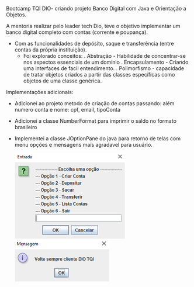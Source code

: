 Bootcamp TQI DIO- criando projeto Banco Digital com Java e Orientação a Objetos.

A mentoria realizar pelo leader tech Dio, teve o objetivo implementar um banco digital completo com contas (corrente e poupança).
- Com as funcionalidades de depósito, saque e transferência (entre contas da própria instituição).
  - Foi explorado conceitos:
   . Abstração - Habilidade de concentrar-se nos aspectos essenciais de um domínio
   . Encapsulamento - Criando uma interfaces de facil entendimento.
   . Polimorfismo - capacidade de tratar objetos criados a partir das classes específicas como objetos de uma classe genérica. 
  
 
Implementações adicionais:
 
 - Adicionei ao projeto metodo de criação de contas passando: além numero conta e nome: cpf, email, tipoConta 
 - Adicionei a classe NumberFormat para imprimir o saldo no formato brasileiro
 - Implementei a classe JOptionPane do java para retorno de telas com menu opções e mensagens mais agradavel para usuário.

   <img src="/src/img/image_01.PNG"> 

   <img src="/src/img/encerrar_04.PNG"> 

   